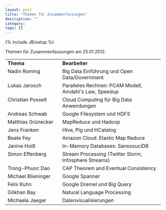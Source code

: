 ```yaml
---
layout: post
title: "Themen für Zusammenfassungen"
description: ""
category: 
tags: []
---
```

{% include JB/setup %}


Themen für Zusammenfassungen am 25.01.2012:

<table>
	<tr>
		<td><strong>Thema</strong></td>
		<td><strong>Bearbeiter</strong></td>
	</tr>
<tr>
	<td style="white-space:nowrap;vertical-align:top;">Nadin Roming&nbsp;&nbsp;&nbsp;&nbsp;</td>
	<td>Big Data Einführung und Open Data/Government</td>
</tr>
<tr>
	<td style="white-space:nowrap;vertical-align:top;">Lukas Jarosch</td>
	<td>Paralleles Rechnen: PCAM Modell, Amdahl's Law, Speedup</td>
</tr>
<tr>
	<td style="white-space:nowrap;vertical-align:top;">Christian Posselt</td>
	<td>Cloud Computing für Big Data Anwendungen</td>
</tr>
<tr>
	<td style="white-space:nowrap;vertical-align:top;">Andreas Schwab</td>
	<td>Google Filesystem und HDFS</td>
</tr>
<tr>
	<td style="white-space:nowrap;vertical-align:top;">Matthias Grünecker&nbsp;&nbsp;&nbsp;</td>
	<td>MapReduce und Hadoop</td>
</tr>
<tr>
	<td style="white-space:nowrap;vertical-align:top;">Jens Franken</td>
	<td>Hive, Pig und HCatalog</td>
</tr>
<tr>
	<td style="white-space:nowrap;vertical-align:top;">Beate Fey       	
	</td><td>Amazon Cloud: Elastic Map Reduce</td>
</tr>
<tr>
	<td style="white-space:nowrap;vertical-align:top;">Janine Hoiß</td>
	<td>In-Memory Databases: SanssouciDB</td>
</tr>
<tr>
	<td style="white-space:nowrap;vertical-align:top;">Simon Effenberg</td>
	<td>Stream Processing (Twitter Storm, Infosphere Streams)</td>
</tr>
<tr>
	<td style="white-space:nowrap;vertical-align:top;">Trong-Phuoc Dao </td>
	<td>CAP Theorem and Eventual Consistency</td>
</tr>
<tr>
	<td style="white-space:nowrap;vertical-align:top;">Michael Blieninger</td>
	<td>Google Spanner</td>
</tr>
<tr>
	<td style="white-space:nowrap;vertical-align:top;">Felix Kuhn</td>
	<td>Google Dremel und Big Query</td>
</tr>
<tr>
	<td style="white-space:nowrap;vertical-align:top;">Gökhan Bay</td>
	<td>Natural Language Processing</td>
</tr>
<tr>
	<td style="white-space:nowrap;vertical-align:top;">Michaela Jaeger</td>
	<td>Datenvisualisierungen</td>
</tr>
</table>


 